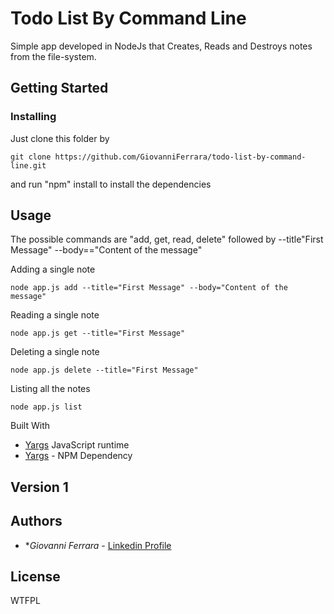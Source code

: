 # Todo List By Command Line
Simple app developed in NodeJs that Creates, Reads and Destroys notes from the file-system.

## Getting Started

### Installing
Just clone this folder by 



```
git clone https://github.com/GiovanniFerrara/todo-list-by-command-line.git

```

and run "npm" install to install the dependencies


## Usage

The possible commands are "add, get, read, delete" followed by --title"First Message" --body=="Content of the message"

Adding a single note

```
node app.js add --title="First Message" --body="Content of the message"
```
Reading a single note

```
node app.js get --title="First Message"
```
Deleting a single note

```
node app.js delete --title="First Message"
```
Listing all the notes

```
node app.js list
```

 Built With

* [Yargs]( https://nodejs.org/it/) JavaScript runtime
* [Yargs](https://www.npmjs.com/package/yargs) - NPM Dependency 

## Version 1

## Authors

* **Giovanni Ferrara* - [Linkedin Profile](https://www.linkedin.com/in/giovanni-marco-ferrara-6aa458137/)

## License
WTFPL

